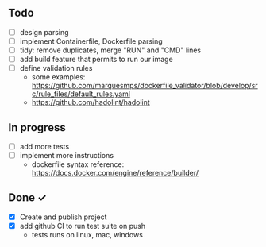 ## Todo

- [ ] design parsing
- [ ] implement Containerfile, Dockerfile parsing
- [ ] tidy: remove duplicates, merge "RUN" and "CMD" lines
- [ ] add build feature that permits to run our image
- [ ] define validation rules
  - some examples:  https://github.com/marquesmps/dockerfile_validator/blob/develop/src/rule_files/default_rules.yaml
  - https://github.com/hadolint/hadolint


## In progress

- [ ] add more tests
- [ ] implement more instructions
  - dockerfile syntax reference: https://docs.docker.com/engine/reference/builder/

## Done ✓

- [x] Create and publish project
- [x] add github CI to run test suite on push
  - tests runs on linux, mac, windows





